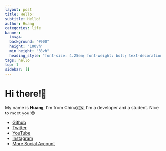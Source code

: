 ```yaml
---
layout: post
title: Hello!
subtitle: Hello!
author: Huang
categories: life
banner:
  image: 
  background: "#000"
  height: "100vh"
  min_height: "38vh"
  heading_style: "font-size: 4.25em; font-weight: bold; text-decoration: underline"
tags: hello
top: 1
sidebar: []
---
```


<!-- Yandex.RTB R-A-11689141-1 -->
<div id="yandex_rtb_R-A-11689141-1"></div>
<script>
window.yaContextCb.push(() => {
    Ya.Context.AdvManager.render({
        "blockId": "R-A-11689141-1",
        "renderTo": "yandex_rtb_R-A-11689141-1"
    })
})
</script>

# Hi there!👋

My name is **Huang**, I'm from China🇨🇳, I'm a developer and a student. Nice to meet you!😄

- [Github](https://github.com/Dev-Huang1)
- [Twitter](https://x.com/Dev_Huang1)
- [YouTube](https://youtube.com/@Dev_Huang)
- [Instagram](https://Instagram.com/dev.huang)
- [More Social Account](https://bento.me/dev-huang)

<script src="https://giscus.app/client.js"
        data-repo="Dev-Huang1/Blog"
        data-repo-id="R_kgDOMVTD8Q"
        data-category="General"
        data-category-id="DIC_kwDOMVTD8c4Ch0NB"
        data-mapping="pathname"
        data-strict="0"
        data-reactions-enabled="1"
        data-emit-metadata="0"
        data-input-position="top"
        data-theme="preferred_color_scheme"
        data-lang="en"
        crossorigin="anonymous"
        async>
</script>
